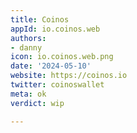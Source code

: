```yaml
---
title: Coinos
appId: io.coinos.web
authors:
- danny
icon: io.coinos.web.png
date: '2024-05-10'
website: https://coinos.io
twitter: coinoswallet
meta: ok
verdict: wip

---
```


